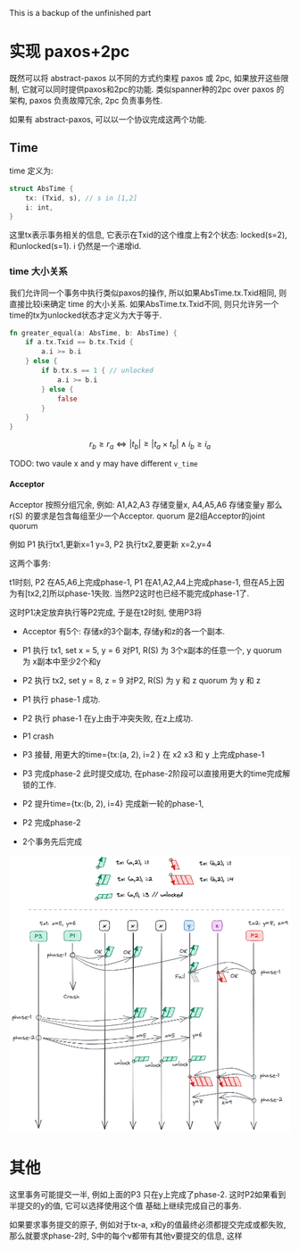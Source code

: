 This is a backup of the unfinished part

# 实现 paxos+2pc

既然可以将 abstract-paxos 以不同的方式约束程 paxos 或 2pc,
如果放开这些限制, 它就可以同时提供paxos和2pc的功能. 类似spanner种的2pc over paxos 的架构, paxos 负责故障冗余, 2pc 负责事务性.

如果有 abstract-paxos, 可以以一个协议完成这两个功能.

## Time

time 定义为:
```rust
struct AbsTime {
    tx: (Txid, s), // s in [1,2]
    i: int,
}
```

这里tx表示事务相关的信息, 它表示在Txid的这个维度上有2个状态: locked(s=2),
和unlocked(s=1). i 仍然是一个递增id.

### time 大小关系

我们允许同一个事务中执行类似paxos的操作, 所以如果AbsTime.tx.Txid相同,
则直接比较i来确定 time 的大小关系.
如果AbsTime.tx.Txid不同, 则只允许另一个time的tx为unlocked状态才定义为大于等于.

```rust
fn greater_equal(a: AbsTime, b: AbsTime) {
    if a.tx.Txid == b.tx.Txid {
        a.i >= b.i
    } else {
        if b.tx.s == 1 { // unlocked
            a.i >= b.i
        } else {
            false
        }
    }
}
```

$$
r_b \ge r_a \iff |t_b| \ge |t_a \times t_b| \land i_b \ge i_a
$$


TODO: two vaule x and y may have different `v_time`


#### Acceptor

Acceptor 按照分组冗余, 例如: A1,A2,A3 存储变量x, A4,A5,A6 存储变量y
那么r(S) 的要求是包含每组至少一个Acceptor. quorum 是2组Acceptor的joint quorum



例如 P1 执行tx1,更新x=1 y=3, P2 执行tx2,要更新 x=2,y=4

这两个事务:

t1时刻, P2 在A5,A6上完成phase-1, P1 在A1,A2,A4上完成phase-1, 但在A5上因为有[tx2,2]所以phase-1失败.
当然P2这时也已经不能完成phase-1了.

这时P1决定放弃执行等P2完成, 于是在t2时刻, 使用P3将

- Acceptor 有5个: 存储x的3个副本, 存储y和z的各一个副本.

- P1 执行 tx1, set x = 5, y = 6
    对P1, R(S) 为 3个x副本的任意一个, y
    quorum 为 x副本中至少2个和y

- P2 执行 tx2, set y = 8, z = 9
    对P2, R(S) 为 y 和 z
    quorum 为 y 和 z

- P1 执行 phase-1 成功.

- P2 执行 phase-1 在y上由于冲突失败,  在z上成功.

- P1 crash
- P3 接替, 用更大的time={tx:(a, 2), i=2 } 在 x2 x3 和 y 上完成phase-1
- P3 完成phase-2 此时提交成功, 在phase-2阶段可以直接用更大的time完成解锁的工作.
- P2 提升time={tx:(b, 2), i=4} 完成新一轮的phase-1,
- P2 完成phase-2
- 2个事务先后完成

![](./abs.excalidraw.png)


# 其他

这里事务可能提交一半, 例如上面的P3 只在y上完成了phase-2.
这时P2如果看到半提交的y的值, 它可以选择使用这个值
基础上继续完成自己的事务.

如果要求事务提交的原子, 例如对于tx-a, x和y的值最终必须都提交完成或都失败,
那么就要求phase-2时, S中的每个v都带有其他v要提交的信息, 这样

